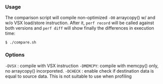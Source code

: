 
### Usage

The comparison script will compile non-optimized `-O0` arraycopy() w/ and w/o VSX load/store instruction. After it, `perf record` will be called against both versions and `perf diff` will show finally the differences in execution time:

```
$ ./compare.sh
```

###  Options

`-DVSX`   : compile with VSX instruction
`-DMEMCPY`: compile with memcpy() only, no arraycopy() incorporeted.
`-DCHECK` : enable check if destination data is equal to source data. This is not suitable to use when profiling
